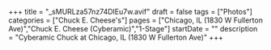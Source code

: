 +++
title = "_sMURLza57nz74DlEu7w.avif"
draft = false
tags = ["Photos"]
categories = ["Chuck E. Cheese's"]
pages = ["Chicago, IL (1830 W Fullerton Ave)","Chuck E. Cheese (Cyberamic)","1-Stage"]
startDate = ""
description = "Cyberamic Chuck at Chicago, IL (1830 W Fullerton Ave)"
+++
